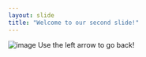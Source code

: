 ```yaml
---
layout: slide
title: "Welcome to our second slide!"
---
```

![image](https://user-images.githubusercontent.com/86365289/123150682-a4014f00-d430-11eb-8248-8cbaad0f565e.png)
Use the left arrow to go back!
